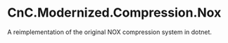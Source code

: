 # CnC.Modernized.Compression.Nox

A reimplementation of the original NOX compression system in dotnet.